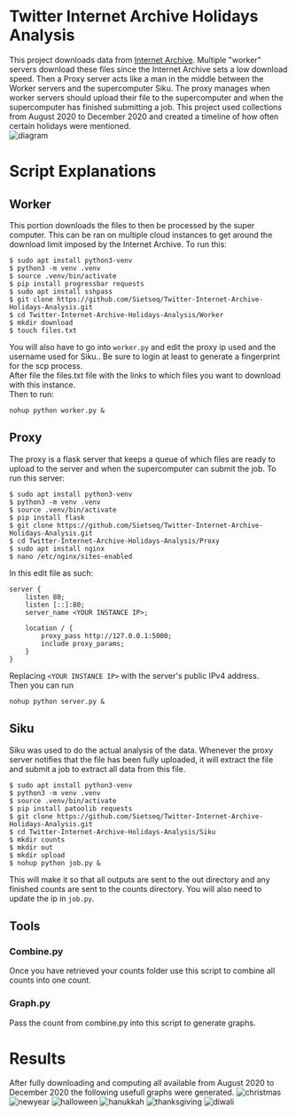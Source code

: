 # Twitter Internet Archive Holidays Analysis
This project downloads data from [Internet Archive](https://archive.org/details/twitterstream). Multiple "worker" servers download these files since the Internet Archive sets a low download speed. Then a Proxy server acts like a man in the middle between the Worker servers and the supercomputer Siku. The proxy manages when worker servers should upload their file to the supercomputer and when the supercomputer has finished submitting a job. This project used collections from August 2020 to December 2020 and created a timeline of how often certain holidays were mentioned. \
![diagram](diagram.png "Diagram")

# Script Explanations
## Worker 
This portion downloads the files to then be processed by the super computer. This can be ran on multiple cloud instances to get around the download limit imposed by the Internet Archive. To run this:
```
$ sudo apt install python3-venv 
$ python3 -m venv .venv 
$ source .venv/bin/activate 
$ pip install progressbar requests
$ sudo apt install sshpass
$ git clone https://github.com/Sietseq/Twitter-Internet-Archive-Holidays-Analysis.git
$ cd Twitter-Internet-Archive-Holidays-Analysis/Worker
$ mkdir download
$ touch files.txt  
```
You will also have to go into ```worker.py``` and edit the proxy ip used and the username used for Siku.. Be sure to login at least to generate a fingerprint for the scp process.\
After file the files.txt file with the links to which files you want to download with this instance.\
Then to run:
```
nohup python worker.py &
```

## Proxy
The proxy is a flask server that keeps a queue of which files are ready to upload to the server and when the supercomputer can submit the job. To run this server:
```
$ sudo apt install python3-venv 
$ python3 -m venv .venv 
$ source .venv/bin/activate
$ pip install flask
$ git clone https://github.com/Sietseq/Twitter-Internet-Archive-Holidays-Analysis.git
$ cd Twitter-Internet-Archive-Holidays-Analysis/Proxy
$ sudo apt install nginx
$ nano /etc/nginx/sites-enabled
```
In this edit file as such:
```
server {
    listen 80;
    listen [::]:80;
    server_name <YOUR INSTANCE IP>;
        
    location / {
        proxy_pass http://127.0.0.1:5000;
        include proxy_params;
    }
}
```
Replacing ```<YOUR INSTANCE IP>``` with the server's public IPv4 address.\
Then you can run
```
nohup python server.py &
```

## Siku
Siku was used to do the actual analysis of the data. Whenever the proxy server notifies that the file has been fully uploaded, it will extract the file and submit a job to extract all data from this file. 
```
$ sudo apt install python3-venv 
$ python3 -m venv .venv 
$ source .venv/bin/activate
$ pip install patoolib requests
$ git clone https://github.com/Sietseq/Twitter-Internet-Archive-Holidays-Analysis.git
$ cd Twitter-Internet-Archive-Holidays-Analysis/Siku
$ mkdir counts
$ mkdir out
$ mkdir upload
$ nohup python job.py &
```
This will make it so that all outputs are sent to the out directory and any finished counts are sent to the counts directory. You will also need to update the ip in ```job.py```. 

## Tools
### Combine.py
Once you have retrieved your counts folder use this script to combine all counts into one count.
### Graph.py
Pass the count from combine.py into this script to generate graphs. 

# Results
After fully downloading and computing all available from August 2020 to December 2020 the following usefull graphs were generated. 
![christmas](img/christmas.png "christmas")
![newyear](img/new_year.png "newyear")
![halloween](img/halloween.png "halloween")
![hanukkah](img/hanukkah.png "hanukkah")
![thanksgiving](img/thanksgiving.png "thanksgiving")
![diwali](img/diwali.png "diwali")
